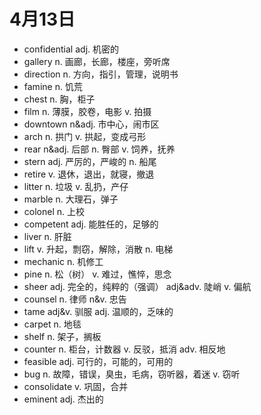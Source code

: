 # 4月13日

- confidential adj. 机密的
- gallery n. 画廊，长廊，楼座，旁听席
- direction n. 方向，指引，管理，说明书
- famine n. 饥荒
- chest n. 胸，柜子
- film n. 薄膜，胶卷，电影 v. 拍摄
- downtown n&adj. 市中心，闹市区
- arch n. 拱门 v. 拱起，变成弓形
- rear n&adj. 后部 n. 臀部 v. 饲养，抚养
- stern adj. 严厉的，严峻的 n. 船尾
- retire v. 退休，退出，就寝，撤退
- litter n. 垃圾 v. 乱扔，产仔
- marble n. 大理石，弹子
- colonel n. 上校
- competent adj. 能胜任的，足够的
- liver n. 肝脏
- lift v. 升起，剽窃，解除，消散 n. 电梯
- mechanic n. 机修工
- pine n. 松（树） v. 难过，憔悴，思念
- sheer adj. 完全的，纯粹的（强调） adj&adv. 陡峭 v. 偏航
- counsel n. 律师 n&v. 忠告
- tame adj&v. 驯服 adj. 温顺的，乏味的
- carpet n. 地毯
- shelf n. 架子，搁板
- counter n. 柜台，计数器 v. 反驳，抵消 adv. 相反地
- feasible adj. 可行的，可能的，可用的
- bug n. 故障，错误，臭虫，毛病，窃听器，着迷 v. 窃听
- consolidate v. 巩固，合并
- eminent adj. 杰出的
